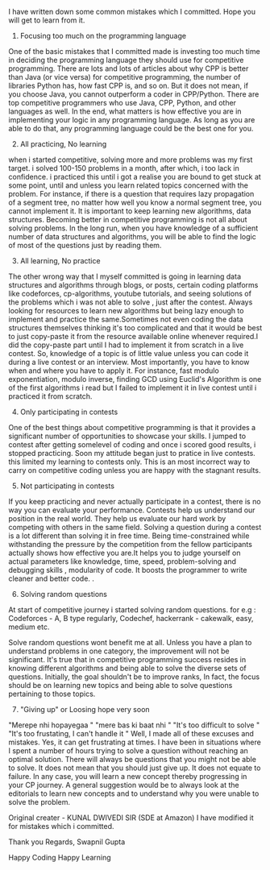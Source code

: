 I have written down some common mistakes which I committed. Hope you will get to learn from it.


1. Focusing too much on the programming language

One of the basic mistakes that I committed made is investing too much time in deciding the programming language they should use for competitive 
programming. There are lots and lots of articles about why CPP is better than Java (or vice versa) for competitive programming, the number of libraries 
Python has, how fast CPP is, and so on. But it does not mean, if you choose Java, you cannot outperform a coder in CPP/Python. There are top competitive programmers who use Java, CPP,  Python, and other languages as well. In the end, what matters is how effective you are in implementing your logic in any programming language. As long as you are able to do that, any programming language could be the best one for you.


2. All practicing, No learning

when i started competitive, solving more and more problems was my first target. i solved 100-150 problems in a month, after which, i too lack in confidence. i practiced this until i got a realise you are bound to get stuck at some point, until and unless you learn related topics concerned with the problem. For instance, if there is a question that requires lazy propagation of a segment tree, no matter how well you know a normal segment tree, you cannot implement it. It is important to keep learning new algorithms, data structures. Becoming better in competitive programming is not all about solving problems. In the long run, when you have knowledge of a sufficient number of data structures and algorithms, you will be able to find the logic of most of the questions just by reading them.


3. All learning, No practice

The other wrong way that I myself committed is going in learning data structures and algorithms through blogs, or posts, certain coding platforms like codeforces, 
cp-algorithms, youtube tutorials, and seeing solutions of the problems which i was not able to solve , just after the contest. Always looking for resources to learn new algorithms but being lazy enough to implement and practice the same.Sometimes not even coding the data structures themselves thinking it's too complicated and that it would be best to just copy-paste it from the resource available online whenever required.I did the copy-paste part until I had to implement it from scratch in a live contest. So, knowledge of a topic is of little value unless you can code it during a live contest or an interview. Most importantly, you have to know when and where you have to apply it. For instance, fast modulo exponentiation, modulo inverse, finding GCD using Euclid's Algorithm is one of the first algorithms i read but I failed to implement it in live contest until i practiced it from scratch.
 
 
4. Only participating in contests

One of the best things about competitive programming is that it provides a significant number of opportunities to showcase your skills.
I jumped to contest after getting somelevel of coding and once i scored good results, i stopped practicing. Soon my attitude began just to pratice in 
live contests. this limited my learning to contests only. This is an most incorrect way to carry on competitive coding unless you are happy with the stagnant results.


5. Not participating in contests

If you keep practicing and never actually participate in a contest, there is no way you can evaluate your performance. Contests help us understand 
our position in the real world. They help us evaluate our hard work by competing with others in the same field. Solving a question during a contest is a lot different than solving it in free time. Being time-constrained while withstanding the pressure by the competition from the fellow participants actually shows how effective you are.It helps you to judge yourself on actual parameters like knowledge, time, speed, problem-solving and debugging skills , modularity of code. It boosts the programmer to write cleaner and better code.   . 


6. Solving random questions

At start of competitive journey  i started solving random questions. for e.g : 
Codeforces - A, B type regularly,
Codechef, hackerrank - cakewalk, easy, medium etc.

Solve random questions wont benefit me at all. Unless you have a plan to understand problems in one category, the improvement will not be significant. It's true that in competitive programming success resides in knowing different algorithms and being able to solve the diverse sets of questions. Initially, the goal shouldn't be to improve ranks, In fact, the focus should be on learning new topics and being able to solve questions pertaining to those topics.


7. "Giving up" or Loosing hope very soon 
 
"Merepe nhi hopayegaa "
"mere bas ki baat nhi "
"It's too difficult to solve "
"It's too frustating, I can't handle it "
Well, I made all of these excuses and mistakes.
Yes, it can get frustrating at times. I have been in situations where I spent a number of hours trying to solve a question without reaching an optimal 
solution. There will always be questions that you might not be able to solve. It does not mean that you should just give up. It does not equate to failure. 
In any case, you will learn a new concept thereby progressing in your CP journey. A general suggestion would be to always look at the editorials to learn new concepts and to understand why you were unable to solve the problem.  


Original creater - KUNAL DWIVEDI SIR (SDE at Amazon)
I have modified it for mistakes which i committed.

Thank you
Regards, 
Swapnil Gupta




Happy Coding Happy Learning 
